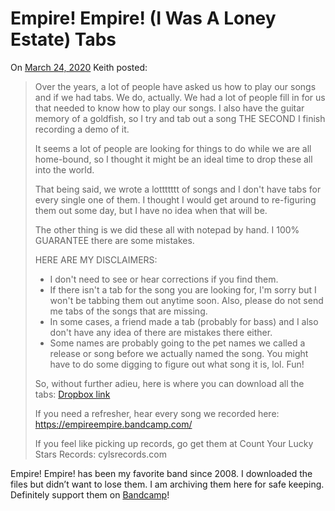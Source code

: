 # Empire! Empire! (I Was A Loney Estate) Tabs

On [March 24, 2020](https://www.facebook.com/empireempireiwasalonelyestate/posts/10157168406145886?__xts__%5B0%5D=68.ARCYjOeVOnNGmGbhZA86AuWCbZQI9L9R6iswi3viIRVzBnjlVTfk8TDbTrqn8xG_1760UFtkRq6EKVmRnUZzj3aWWf6YGY8JQUSolSLM2IVXgYfZQI3dxYMYI5d3l0gYj2bBDLLRQxQshnc1BCUe8wtEsKcKcYS3SvCg5PYV71LUqbFzfShOoIobUc5lFb-659Jh5jzdl_Zq2_ABwAiQWqb77CDCQCaIJ5_vUOnNQ7YcJYe3i_9Vp44yfOGl-1Uog1KnI0EBhA8irrEwVuwnF0m_JqTKxtnLxfQD-tg1IhFKmt2RocdtQRUFE_LyJcSWNto7HZWilvNBJnFIUg&__tn__=-R) Keith posted:

> Over the years, a lot of people have asked us how to play our songs and if we had tabs. We do, actually. We had a lot of people fill in for us that needed to know how to play our songs. I also have the guitar memory of a goldfish, so I try and tab out a song THE SECOND I finish recording a demo of it.
>
> It seems a lot of people are looking for things to do while we are all home-bound, so I thought it might be an ideal time to drop these all into the world.
>
> That being said, we wrote a lottttttt of songs and I don't have tabs for every single one of them. I thought I would get around to re-figuring them out some day, but I have no idea when that will be.
>
> The other thing is we did these all with notepad by hand. I 100% GUARANTEE there are some mistakes.
>
> HERE ARE MY DISCLAIMERS:
>
> - I don't need to see or hear corrections if you find them.
> - If there isn't a tab for the song you are looking for, I'm sorry but I won't be tabbing them out anytime soon. Also, please do not send me tabs of the songs that are missing.
> - In some cases, a friend made a tab (probably for bass) and I also don't have any idea of there are mistakes there either.
> - Some names are probably going to the pet names we called a release or song before we actually named the song. You might have to do some digging to figure out what song it is, lol. Fun!
>
> So, without further adieu, here is where you can download all the tabs: [Dropbox link](https://www.dropbox.com/s/59ejoaymqh469zy/Empire%21%20Empire%21-%20Guitar%20and%20Bass%20Tabs.zip?dl=0&fbclid=IwAR1ZpjN5akZPIt4McfhfU2i15nd5MCRWO9KQ3L-_uIx4oHiOwHs0qFkHdSU)
>
> If you need a refresher, hear every song we recorded here: https://empireempire.bandcamp.com/
>
> If you feel like picking up records, go get them at Count Your Lucky Stars Records: cylsrecords.com

Empire! Empire! has been my favorite band since 2008. I downloaded the files but didn’t want to lose them. I am archiving them here for safe keeping. Definitely support them on [Bandcamp](https://empireempire.bandcamp.com/)!
